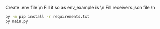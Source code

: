 Create .env file \n
Fill it so as env_example is \n
Fill receivers.json file \n

```sh
py -m pip install -r requirements.txt
py main.py
```
